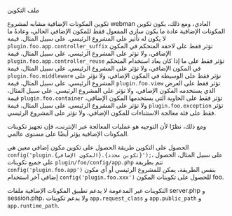 ملف التكوين

تكوين المكونات الإضافية مشابه لمشروع webman العادي، ومع ذلك، يكون تكوين المكونات الإضافية عادة ما يكون ساري المفعول فقط للمكون الإضافي الحالي، وعادةً ما لا يكون له تأثير على المشروع الرئيسي.
على سبيل المثال، قيمة `plugin.foo.app.controller_suffix` تؤثر فقط على لاحقة المتحكم في المكون الإضافي، ولا تؤثر على المشروع الرئيسي.
على سبيل المثال، قيمة `plugin.foo.app.controller_reuse` تؤثر فقط على ما إذا كان يعاد استخدام المتحكم في المكون الإضافي، ولا تؤثر على المشروع الرئيسي.
على سبيل المثال، قيمة `plugin.foo.middleware` تؤثر فقط على الوسيطة في المكون الإضافي، ولا تؤثر على المشروع الرئيسي.
على سبيل المثال، قيمة `plugin.foo.view` تؤثر فقط على العرض الذي يستخدمه المكون الإضافي، ولا تؤثر على المشروع الرئيسي.
على سبيل المثال، قيمة `plugin.foo.container` تؤثر فقط على الحاوية التي يستخدمها المكون الإضافي، ولا تؤثر على المشروع الرئيسي.
على سبيل المثال، قيمة `plugin.foo.exception` تؤثر فقط على فئة معالجة الاستثناءات للمكون الإضافي، ولا تؤثر على المشروع الرئيسي.

ومع ذلك، نظرًا لأن التوجيه هو عمليات المعالجة عبر الإنترنت، فإن تجهيز تكوينات المكونات الإضافية يؤثر أيضًا على مستوى عالمي.

الحصول على التكوين
طريقة الحصول على تكوين مكون إضافي معين هي `config('plugin.{المكون الإضافي}.{تكوين محدد}');`، على سبيل المثال، الحصول على جميع تكوينات `plugin/foo/config/app.php` تتم بطريقة `config('plugin.foo.app')`
بنفس الطريقة، يمكن للمشروع الرئيسي أو أي مكون إضافي آخر استخدام `config('plugin.foo.xxx')` للحصول على تكوينات المكون foo.

التكوينات غير المدعومة
لا يدعم تطبيق المكونات الإضافية ملفات server.php و session.php، ولا يدعم تكوينات `app.request_class` و `app.public_path` و `app.runtime_path`.
